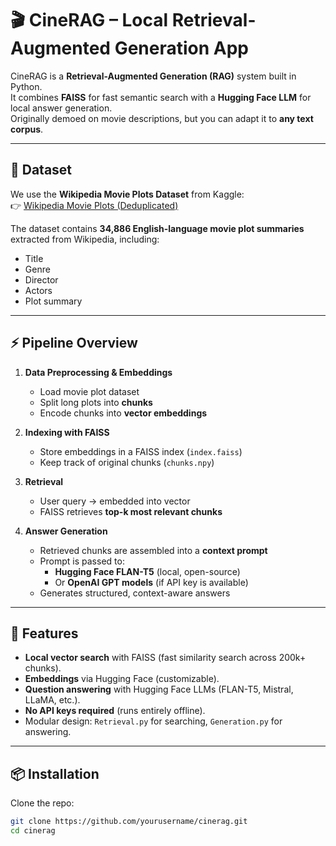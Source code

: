 # 🎬 CineRAG – Local Retrieval-Augmented Generation App

CineRAG is a **Retrieval-Augmented Generation (RAG)** system built in Python.  
It combines **FAISS** for fast semantic search with a **Hugging Face LLM** for local answer generation.  
Originally demoed on movie descriptions, but you can adapt it to **any text corpus**.

---

## 📂 Dataset  
We use the **Wikipedia Movie Plots Dataset** from Kaggle:  
👉 [Wikipedia Movie Plots (Deduplicated)](https://www.kaggle.com/datasets/jrobischon/wikipedia-movie-plots?select=wiki_movie_plots_deduped.csv)  

The dataset contains **34,886 English-language movie plot summaries** extracted from Wikipedia, including:  
- Title  
- Genre  
- Director  
- Actors  
- Plot summary  

---

## ⚡ Pipeline Overview  

1. **Data Preprocessing & Embeddings**  
   - Load movie plot dataset  
   - Split long plots into **chunks**  
   - Encode chunks into **vector embeddings**  

2. **Indexing with FAISS**  
   - Store embeddings in a FAISS index (`index.faiss`)  
   - Keep track of original chunks (`chunks.npy`)  

3. **Retrieval**  
   - User query → embedded into vector  
   - FAISS retrieves **top-k most relevant chunks**  

4. **Answer Generation**  
   - Retrieved chunks are assembled into a **context prompt**  
   - Prompt is passed to:  
     - **Hugging Face FLAN-T5** (local, open-source)  
     - Or **OpenAI GPT models** (if API key is available)  
   - Generates structured, context-aware answers  

---

## 🚀 Features
- **Local vector search** with FAISS (fast similarity search across 200k+ chunks).
- **Embeddings** via Hugging Face (customizable).
- **Question answering** with Hugging Face LLMs (FLAN-T5, Mistral, LLaMA, etc.).
- **No API keys required** (runs entirely offline).
- Modular design: `Retrieval.py` for searching, `Generation.py` for answering.

---

## 📦 Installation

Clone the repo:

```bash
git clone https://github.com/yourusername/cinerag.git
cd cinerag
